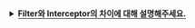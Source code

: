 <details>
  <summary><span style="border-bottom:0.05em solid"><strong>Filter와 Interceptor의 차이에 대해 설명해주세요.</strong></span></summary>
<hr>
Filter는 Java가 지원하는 기술로, Spring Context 외부에서 동작하며 Dispatcher Servlet에 요청이 전달되기 전/후에 url 패턴에 맞는 모든 요청에 대해 부가 작업을 처리할 수 있도록 합니다. Dispatch Servlet 이전에 WAS 내에서 Application Context에 등록된 필터가 실행됩니다.
<br></br>
Interceptor는 Spring이 제공하는 기술로써, Spring Context 내부에서 동작하며 Dispatcher Servlet이 Controller를 호출하기 전 / 후에 인터셉터가 끼어들어 요청과 응답을 참조하거나 가공할 수 있는 기능을 제공합니다.
<br></br>

<details>
    <summary><span style="border-bottom:0.05em solid"><strong>번외</strong></span></summary>
    <img src="https://velog.velcdn.com/images/soyeon207/post/ad97e02f-4023-4b9c-87b2-7b73474094da/image.png">

    필터는 전후처리를 doFilter로 공통적으로 처리합니다.

    인터셉터는 preHanlde()과 postHandle() 메소드로 분기가 명확하게 나누어져 있습니다.

    [작동 순서]
    Servlet Request ➡ doFilter ➡ Dispatch Servlet ➡ preHandler ➡ Controller ➡ Service

    Service ➡ Controller ➡ postHandler ➡ Dispatch Servlet ➡ doFilter ➡ Servlet Response

  </details>
<hr>
</details>
